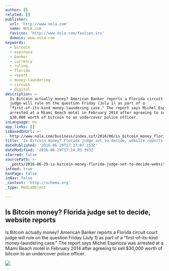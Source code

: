 ```yaml
---
author: []
related: []
publisher:
  url: 'http://www.nola.com'
  name: NOLA.com
  favicon: 'http://www.nola.com/favicon.ico'
  domain: www.nola.com
keywords:
  - bitcoin
  - espinoza
  - banker
  - currency
  - ruling
  - florida
  - report
  - money-laundering
  - circuit
  - digital
description: >-
  Is Bitcoin actually money? American Banker reports a Florida circuit court
  judge will rule on the question Friday (July 1) as part of a
  "first-of-its-kind money-laundering case." The report says Michel Espinoza was
  arrested at a Miami Beach motel in February 2014 after agreeing to sell
  $30,000 worth of bitcoin to an undercover police officer.
inLanguage: en
app_links: []
isBasedOnUrl: >-
  http://www.nola.com/business/index.ssf/2016/06/is_bitcoin_money_florida_judge.html
title: 'Is Bitcoin money? Florida judge set to decide, website reports'
datePublished: '2016-06-29T17:37:07.153Z'
dateModified: '2016-06-29T17:14:05.393Z'
starred: false
sourcePath: >-
  _posts/2016-06-29-is-bitcoin-money-florida-judge-set-to-decide-website-repor.md
inFeed: true
hasPage: false
inNav: false
_context: 'http://schema.org'
_type: MediaObject

---
```

<article style=""><h1>Is Bitcoin money? Florida judge set to decide, website reports</h1><p>Is Bitcoin actually money? American Banker reports a Florida circuit court judge will rule on the question Friday (July 1) as part of a "first-of-its-kind money-laundering case." The report says Michel Espinoza was arrested at a Miami Beach motel in February 2014 after agreeing to sell $30,000 worth of bitcoin to an undercover police officer.</p><img src="http://image.nola.com/home/nola-media/width620/img/science/photo/20256304-standard.jpg" /></article>